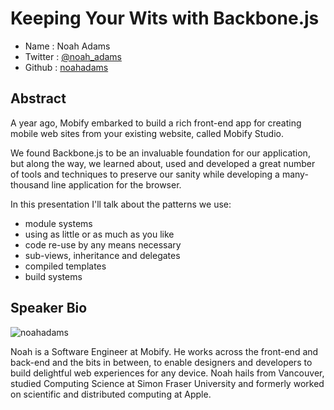 # Keeping Your Wits with Backbone.js

* Name      : Noah Adams
* Twitter   : [@noah_adams][]
* Github    : [noahadams][]

## Abstract
A year ago, Mobify embarked to build a rich front-end app for creating mobile web sites from your existing website, called Mobify Studio.

We found Backbone.js to be an invaluable foundation for our application, but along the way, we learned about, used and developed a great number of tools and techniques to preserve our sanity while developing a many-thousand line application for the browser.

In this presentation I'll talk about the patterns we use:

* module systems
* using as little or as much as you like
* code re-use by any means necessary
* sub-views, inheritance and delegates
* compiled templates
* build systems

## Speaker Bio

![noahadams](https://raw.github.com/cascadiajs/2013.cascadiajs.com/master/images/noahadams.png)

Noah is a Software Engineer at Mobify. He works across the front-end and back-end and the bits in between, to enable designers and developers to build delightful web experiences for any device. Noah hails from Vancouver, studied Computing Science at Simon Fraser University and formerly worked on scientific and distributed computing at Apple.

[@noah_adams]:http://twitter.com/noah_adams
[noahadams]:http://github.com/noahadams
